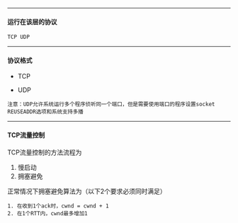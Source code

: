 
---

#### 运行在该层的协议

```
TCP UDP
```

---

#### 协议格式

* TCP

* UDP

```
注意：UDP允许系统运行多个程序侦听同一个端口，但是需要使用端口的程序设置socket REUSEADDR选项和系统支持多播
```

---

#### TCP流量控制

TCP流量控制的方法流程为

1. 慢启动
2. 拥塞避免

正常情况下拥塞避免算法为（以下2个要求必须同时满足）

```
1. 在收到1个ack时，cwnd = cwnd + 1
2. 在1个RTT内，cwnd最多增加1
```



